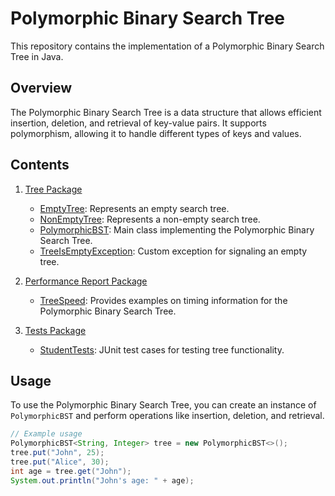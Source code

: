 # Polymorphic Binary Search Tree

This repository contains the implementation of a Polymorphic Binary Search Tree in Java.

## Overview

The Polymorphic Binary Search Tree is a data structure that allows efficient insertion, deletion, and retrieval of key-value pairs. It supports polymorphism, allowing it to handle different types of keys and values.

## Contents

1. [Tree Package](./tree)
   - [EmptyTree](./tree/EmptyTree.java): Represents an empty search tree.
   - [NonEmptyTree](./tree/NonEmptyTree.java): Represents a non-empty search tree.
   - [PolymorphicBST](./tree/PolymorphicBST.java): Main class implementing the Polymorphic Binary Search Tree.
   - [TreeIsEmptyException](./tree/TreeIsEmptyException.java): Custom exception for signaling an empty tree.

2. [Performance Report Package](./performanceReport)
   - [TreeSpeed](./performanceReport/TreeSpeed.java): Provides examples on timing information for the Polymorphic Binary Search Tree.

3. [Tests Package](./tests)
   - [StudentTests](./tests/StudentTests.java): JUnit test cases for testing tree functionality.

## Usage

To use the Polymorphic Binary Search Tree, you can create an instance of `PolymorphicBST` and perform operations like insertion, deletion, and retrieval.

```java
// Example usage
PolymorphicBST<String, Integer> tree = new PolymorphicBST<>();
tree.put("John", 25);
tree.put("Alice", 30);
int age = tree.get("John");
System.out.println("John's age: " + age);
